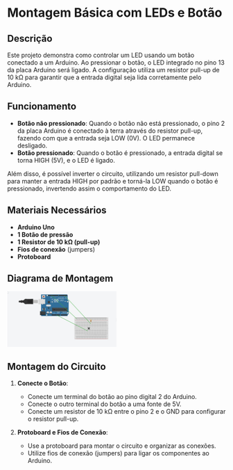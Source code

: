 # Montagem Básica com LEDs e Botão


## Descrição

Este projeto demonstra como controlar um LED usando um botão conectado a um Arduino. Ao pressionar o botão, o LED integrado no pino 13 da placa Arduino será ligado. A configuração utiliza um resistor pull-up de 10 kΩ para garantir que a entrada digital seja lida corretamente pelo Arduino.

## Funcionamento

- **Botão não pressionado**: Quando o botão não está pressionado, o pino 2 da placa Arduino é conectado à terra através do resistor pull-up, fazendo com que a entrada seja LOW (0V). O LED permanece desligado.
- **Botão pressionado**: Quando o botão é pressionado, a entrada digital se torna HIGH (5V), e o LED é ligado.
  
Além disso, é possível inverter o circuito, utilizando um resistor pull-down para manter a entrada HIGH por padrão e torná-la LOW quando o botão é pressionado, invertendo assim o comportamento do LED.

## Materiais Necessários

- **Arduino Uno**
- **1 Botão de pressão**
- **1 Resistor de 10 kΩ (pull-up)**
- **Fios de conexão** (jumpers)
- **Protoboard**

## Diagrama de Montagem

<img src="https://github.com/Epaminondaslage/Aluno_Fulano_de_Tal/blob/main/Exercicio_em_Casa_1/Figura.jpeg" alt="Circuito" width="50%">

## Montagem do Circuito

1. **Conecte o Botão**:
   - Conecte um terminal do botão ao pino digital 2 do Arduino.
   - Conecte o outro terminal do botão a uma fonte de 5V.
   - Conecte um resistor de 10 kΩ entre o pino 2 e o GND para configurar o resistor pull-up.

2. **Protoboard e Fios de Conexão**:
   - Use a protoboard para montar o circuito e organizar as conexões.
   - Utilize fios de conexão (jumpers) para ligar os componentes ao Arduino.

